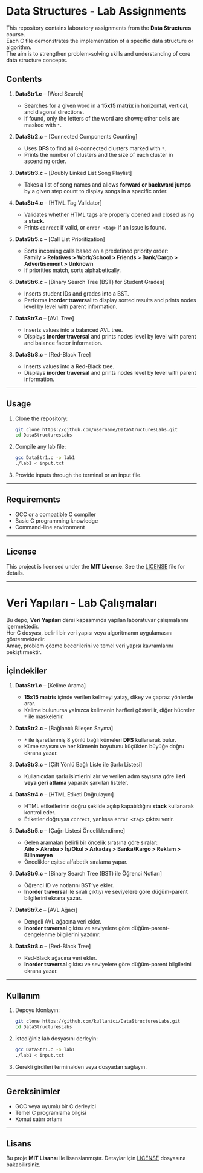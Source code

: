 # Data Structures - Lab Assignments

This repository contains laboratory assignments from the **Data Structures** course.  
Each C file demonstrates the implementation of a specific data structure or algorithm.  
The aim is to strengthen problem-solving skills and understanding of core data structure concepts.

## Contents

1. **DataStr1.c** – [Word Search]  
   - Searches for a given word in a **15x15 matrix** in horizontal, vertical, and diagonal directions.  
   - If found, only the letters of the word are shown; other cells are masked with `*`.

2. **DataStr2.c** – [Connected Components Counting]  
   - Uses **DFS** to find all 8-connected clusters marked with `*`.  
   - Prints the number of clusters and the size of each cluster in ascending order.

3. **DataStr3.c** – [Doubly Linked List Song Playlist]  
   - Takes a list of song names and allows **forward or backward jumps** by a given step count to display songs in a specific order.

4. **DataStr4.c** – [HTML Tag Validator]  
   - Validates whether HTML tags are properly opened and closed using a **stack**.  
   - Prints `correct` if valid, or `error <tag>` if an issue is found.

5. **DataStr5.c** – [Call List Prioritization]  
   - Sorts incoming calls based on a predefined priority order:  
     **Family > Relatives > Work/School > Friends > Bank/Cargo > Advertisement > Unknown**  
   - If priorities match, sorts alphabetically.

6. **DataStr6.c** – [Binary Search Tree (BST) for Student Grades]  
   - Inserts student IDs and grades into a BST.  
   - Performs **inorder traversal** to display sorted results and prints nodes level by level with parent information.

7. **DataStr7.c** – [AVL Tree]  
   - Inserts values into a balanced AVL tree.  
   - Displays **inorder traversal** and prints nodes level by level with parent and balance factor information.

8. **DataStr8.c** – [Red-Black Tree]  
   - Inserts values into a Red-Black tree.  
   - Displays **inorder traversal** and prints nodes level by level with parent information.

---

## Usage

1. Clone the repository:
   ```bash
   git clone https://github.com/username/DataStructuresLabs.git
   cd DataStructuresLabs
   ````

2. Compile any lab file:

   ```bash
   gcc DataStr1.c -o lab1
   ./lab1 < input.txt
   ```

3. Provide inputs through the terminal or an input file.

---

## Requirements

* GCC or a compatible C compiler
* Basic C programming knowledge
* Command-line environment

---

## License

This project is licensed under the **MIT License**. See the [LICENSE](LICENSE) file for details.

---

# Veri Yapıları - Lab Çalışmaları

Bu depo, **Veri Yapıları** dersi kapsamında yapılan laboratuvar çalışmalarını içermektedir.  
Her C dosyası, belirli bir veri yapısı veya algoritmanın uygulamasını göstermektedir.  
Amaç, problem çözme becerilerini ve temel veri yapısı kavramlarını pekiştirmektir.

## İçindekiler

1. **DataStr1.c** – [Kelime Arama]  
   - **15x15 matris** içinde verilen kelimeyi yatay, dikey ve çapraz yönlerde arar.  
   - Kelime bulunursa yalnızca kelimenin harfleri gösterilir, diğer hücreler `*` ile maskelenir.

2. **DataStr2.c** – [Bağlantılı Bileşen Sayma]  
   - `*` ile işaretlenmiş 8 yönlü bağlı kümeleri **DFS** kullanarak bulur.  
   - Küme sayısını ve her kümenin boyutunu küçükten büyüğe doğru ekrana yazar.

3. **DataStr3.c** – [Çift Yönlü Bağlı Liste ile Şarkı Listesi]  
   - Kullanıcıdan şarkı isimlerini alır ve verilen adım sayısına göre **ileri veya geri atlama** yaparak şarkıları listeler.

4. **DataStr4.c** – [HTML Etiketi Doğrulayıcı]  
   - HTML etiketlerinin doğru şekilde açılıp kapatıldığını **stack** kullanarak kontrol eder.  
   - Etiketler doğruysa `correct`, yanlışsa `error <tag>` çıktısı verir.

5. **DataStr5.c** – [Çağrı Listesi Önceliklendirme]  
   - Gelen aramaları belirli bir öncelik sırasına göre sıralar:  
     **Aile > Akraba > İş/Okul > Arkadaş > Banka/Kargo > Reklam > Bilinmeyen**  
   - Öncelikler eşitse alfabetik sıralama yapar.

6. **DataStr6.c** – [Binary Search Tree (BST) ile Öğrenci Notları]  
   - Öğrenci ID ve notlarını BST’ye ekler.  
   - **Inorder traversal** ile sıralı çıktıyı ve seviyelere göre düğüm-parent bilgilerini ekrana yazar.

7. **DataStr7.c** – [AVL Ağacı]  
   - Dengeli AVL ağacına veri ekler.  
   - **Inorder traversal** çıktısı ve seviyelere göre düğüm-parent-dengelenme bilgilerini yazdırır.

8. **DataStr8.c** – [Red-Black Tree]  
   - Red-Black ağacına veri ekler.  
   - **Inorder traversal** çıktısı ve seviyelere göre düğüm-parent bilgilerini ekrana yazar.

---

## Kullanım

1. Depoyu klonlayın:
   ```bash
   git clone https://github.com/kullanici/DataStructuresLabs.git
   cd DataStructuresLabs
   ````

2. İstediğiniz lab dosyasını derleyin:

   ```bash
   gcc DataStr1.c -o lab1
   ./lab1 < input.txt
   ```

3. Gerekli girdileri terminalden veya dosyadan sağlayın.

---

## Gereksinimler

* GCC veya uyumlu bir C derleyici
* Temel C programlama bilgisi
* Komut satırı ortamı

---

## Lisans

Bu proje **MIT Lisansı** ile lisanslanmıştır. Detaylar için [LICENSE](LICENSE) dosyasına bakabilirsiniz.

